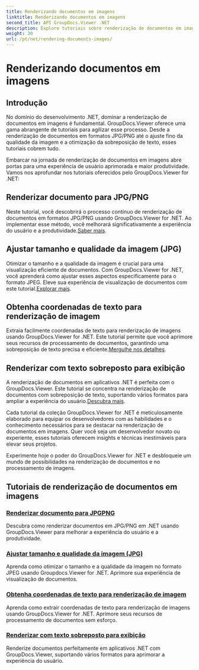 ```yaml
---
title: Renderizando documentos em imagens
linktitle: Renderizando documentos em imagens
second_title: API GroupDocs.Viewer .NET
description: Explore tutoriais sobre renderização de documentos em imagens usando GroupDocs.Viewer for .NET. Otimize a qualidade da imagem, extraia coordenadas de texto e aprimore a experiência do usuário.
weight: 30
url: /pt/net/rendering-documents-images/
---
```


# Renderizando documentos em imagens

## Introdução

No domínio do desenvolvimento .NET, dominar a renderização de documentos em imagens é fundamental. GroupDocs.Viewer oferece uma gama abrangente de tutoriais para agilizar esse processo. Desde a renderização de documentos em formatos JPG/PNG até o ajuste fino da qualidade da imagem e a otimização da sobreposição de texto, esses tutoriais cobrem tudo.

Embarcar na jornada de renderização de documentos em imagens abre portas para uma experiência de usuário aprimorada e maior produtividade. Vamos nos aprofundar nos tutoriais oferecidos pelo GroupDocs.Viewer for .NET:

## Renderizar documento para JPG/PNG
 Neste tutorial, você descobrirá o processo contínuo de renderização de documentos em formatos JPG/PNG usando GroupDocs.Viewer for .NET. Ao implementar esse método, você melhorará significativamente a experiência do usuário e a produtividade.[Saber mais](./render-jpg-png/).

## Ajustar tamanho e qualidade da imagem (JPG)
 Otimizar o tamanho e a qualidade da imagem é crucial para uma visualização eficiente de documentos. Com GroupDocs.Viewer for .NET, você aprenderá como ajustar esses aspectos especificamente para o formato JPEG. Eleve sua experiência de visualização de documentos com este tutorial.[Explorar mais](./adjust-image-size-and-quality-jpg/).

## Obtenha coordenadas de texto para renderização de imagem
Extraia facilmente coordenadas de texto para renderização de imagens usando GroupDocs.Viewer for .NET. Este tutorial permite que você aprimore seus recursos de processamento de documentos, garantindo uma sobreposição de texto precisa e eficiente.[Mergulhe nos detalhes](./get-text-coordinates-image/).

## Renderizar com texto sobreposto para exibição
 A renderização de documentos em aplicativos .NET é perfeita com o GroupDocs.Viewer. Este tutorial se concentra na renderização de documentos com sobreposição de texto, suportando vários formatos para ampliar a experiência do usuário.[Descubra mais](./render-with-text-overlay/).

Cada tutorial da coleção GroupDocs.Viewer for .NET é meticulosamente elaborado para equipar os desenvolvedores com as habilidades e o conhecimento necessários para se destacar na renderização de documentos em imagens. Quer você seja um desenvolvedor novato ou experiente, esses tutoriais oferecem insights e técnicas inestimáveis para elevar seus projetos.

Experimente hoje o poder do GroupDocs.Viewer for .NET e desbloqueie um mundo de possibilidades na renderização de documentos e no processamento de imagens.

## Tutoriais de renderização de documentos em imagens
### [Renderizar documento para JPGPNG](./render-jpg-png/)
Descubra como renderizar documentos em JPG/PNG em .NET usando GroupDocs.Viewer para melhorar a experiência do usuário e a produtividade.
### [Ajustar tamanho e qualidade da imagem (JPG)](./adjust-image-size-and-quality-jpg/)
Aprenda como otimizar o tamanho e a qualidade da imagem no formato JPEG usando Groupdocs.Viewer for .NET. Aprimore sua experiência de visualização de documentos.
### [Obtenha coordenadas de texto para renderização de imagem](./get-text-coordinates-image/)
Aprenda como extrair coordenadas de texto para renderização de imagens usando GroupDocs.Viewer for .NET. Aprimore seus recursos de processamento de documentos sem esforço.
### [Renderizar com texto sobreposto para exibição](./render-with-text-overlay/)
Renderize documentos perfeitamente em aplicativos .NET com GroupDocs.Viewer, suportando vários formatos para aprimorar a experiência do usuário.